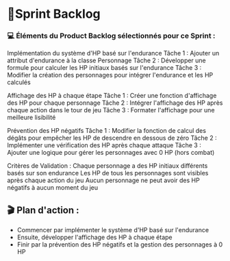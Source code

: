# 📑Sprint Backlog

### 💻 Éléments du Product Backlog sélectionnés pour ce Sprint :

Implémentation du système d'HP basé sur l'endurance
Tâche 1 : Ajouter un attribut d'endurance à la classe Personnage
Tâche 2 : Développer une formule pour calculer les HP initiaux basés sur l'endurance
Tâche 3 : Modifier la création des personnages pour intégrer l'endurance et les HP calculés

Affichage des HP à chaque étape
Tâche 1 : Créer une fonction d'affichage des HP pour chaque personnage
Tâche 2 : Intégrer l'affichage des HP après chaque action dans le tour de jeu
Tâche 3 : Formater l'affichage pour une meilleure lisibilité

Prévention des HP négatifs
Tâche 1 : Modifier la fonction de calcul des dégâts pour empêcher les HP de descendre en dessous de zéro
Tâche 2 : Implémenter une vérification des HP après chaque attaque
Tâche 3 : Ajouter une logique pour gérer les personnages avec 0 HP (hors combat)

Critères de Validation :
Chaque personnage a des HP initiaux différents basés sur son endurance
Les HP de tous les personnages sont visibles après chaque action du jeu
Aucun personnage ne peut avoir des HP négatifs à aucun moment du jeu


## 🎬 Plan d'action :
- Commencer par implémenter le système d'HP basé sur l'endurance
- Ensuite, développer l'affichage des HP à chaque étape
- Finir par la prévention des HP négatifs et la gestion des personnages à 0 HP